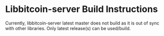 # Libbitcoin-server Build Instructions

Currently, libbitcoin-server latest master does not build as it is out of sync with other libraries.
Only latest release(s) can be used/build.
